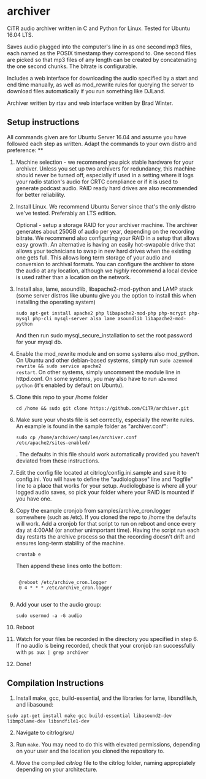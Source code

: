 archiver
========

CiTR audio archiver written in C and Python for Linux. Tested for Ubuntu 16.04 LTS.

Saves audio plugged into the computer's line in as one second mp3 files, each named as the POSIX timestamp they correspond to. One second files are picked so that mp3 files of any length can be created by concatenating the one second chunks. The bitrate is configurable.

Includes a web interface for downloading the audio specified by a start and end time manually, as well as mod_rewrite rules for querying the server to download files automatically if you run something like DJLand.

Archiver written by rtav and web interface written by Brad Winter.

Setup instructions
------------------

All commands given are for Ubuntu Server 16.04 and assume you have followed each step as written. Adapt the commands to your own distro and preference: **

1. Machine selection - we recommend you pick stable hardware for your archiver. Unless you set up two archivers for redundancy, this machine should never be turned off, especially if used in a setting where it logs your radio station's audio for CRTC compliance or if it is used to generate podcast audio. RAID ready hard drives are also recommended for better reliability.

2. Install Linux. We recommend Ubuntu Server since that's the only distro we've tested. Preferably an LTS edition.

    Optional - setup a storage RAID for your archiver machine. The archiver generates about 250GB of audio per year, depending on the recording bitrate. We recommend also configuring your RAID in a setup that allows easy growth. An alternative is having an easily hot-swapable drive that allows your technicians to swap in new hard drives when the existing one gets full. This allows long term storage of your audio and conversion to archival formats. You can configure the archiver to store the audio at any location, although we *highly* recommend a local device is used rather than a location on the network.

3. Install alsa, lame, asoundlib, libapache2-mod-python and LAMP stack (some server distros like ubuntu give you the        option to install this when installing the operating system)
    <pre><code>sudo apt-get install apache2 php libapache2-mod-php php-mcrypt php-mysql php-cli mysql-server alsa lame asoundlib libapache2-mod-python</code></pre>
    And then run sudo mysql_secure_installation to set the root password for your mysql db.

4. Enable the mod_rewrite module and on some systems also mod_python. On Ubuntu and other debian-based systems, simply run <code>sudo a2enmod rewrite && sudo service apache2 restart</code>. On other systems, simply uncomment the module line in httpd.conf. On some systems, you may also have to run <code>a2enmod python</code> (it's enabled by default on Ubuntu).

5. Clone this repo to your /home folder
    <pre><code>cd /home && sudo git clone https://github.com/CiTR/archiver.git</code></pre>

6. Make sure your vhosts file is set correctly, especially the rewrite rules. An example is found in the sample folder as "archiver.conf": <pre><code>sudo cp /home/archiver/samples/archiver.conf /etc/apache2/sites-enabled/</code></pre>. The defaults in this file should work automatically provided you haven't deviated from these instructions.

7. Edit the config file located at citrlog/config.ini.sample and save it to config.ini. You will have to define the "audiologbase" line and "logfile" line to a place that works for your setup. Audiologbase is where all your logged audio saves, so pick your folder where your RAID is mounted if you have one.

8. Copy the example cronjob from samples/archive_cron.logger somewhere (such as /etc). If you cloned the repo to /home the defaults will work. Add a cronjob for that script to run on reboot and once every day at 4:00AM (or another unimportant time). Having the script run each day restarts the archive process so that the recording doesn't drift and ensures long-term stability of the machine.
    <pre><code>crontab e</code></pre>
    Then append these lines onto the bottom:
    <pre><code>
    @reboot /etc/archive_cron.logger
    0 4 * * * /etc/archive_cron.logger
    </code></pre>

9. Add your user to the audio group:
    <pre><code>sudo usermod -a -G audio <username></code></pre>

10. Reboot

11. Watch for your files be recorded in the directory you specified in step 6. If no audio is being recorded, check that your cronjob ran successfully with <code>ps aux | grep archiver</code>

12. Done!

Compilation Instructions
------------------------

1. Install make, gcc, build-essential, and the libraries for lame, libsndfile.h, and libasound:

<pre><code>sudo apt-get install make gcc build-essential libasound2-dev libmp3lame-dev libsndfile1-dev</code></pre>

2. Navigate to citrlog/src/

3. Run `make`. You may need to do this with elevated permissions, depending on your user and the location you cloned the repository to.

4. Move the compiled *citrlog* file to the citrlog folder, naming appropiately depending on your architecture.
